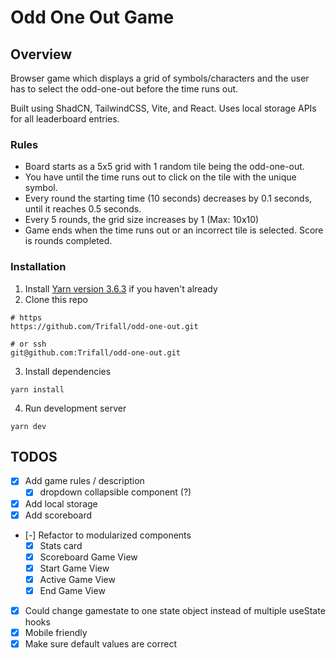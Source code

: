 # Odd One Out Game

## Overview

Browser game which displays a grid of symbols/characters and the user has to select the odd-one-out before the time runs out.

Built using ShadCN, TailwindCSS, Vite, and React. Uses local storage APIs for all leaderboard entries.

### Rules

- Board starts as a 5x5 grid with 1 random tile being the odd-one-out.
- You have until the time runs out to click on the tile with the unique symbol.
- Every round the starting time (10 seconds) decreases by 0.1 seconds, until it reaches 0.5 seconds.
- Every 5 rounds, the grid size increases by 1 (Max: 10x10)
- Game ends when the time runs out or an incorrect tile is selected. Score is rounds completed.


### Installation


1. Install [Yarn version 3.6.3](https://yarnpkg.com/) if you haven't already
2. Clone this repo 
```
# https
https://github.com/Trifall/odd-one-out.git

# or ssh
git@github.com:Trifall/odd-one-out.git
```

3. Install dependencies
```
yarn install
```

4. Run development server
```
yarn dev
```



## TODOS

- [x] Add game rules / description
  - [x] dropdown collapsible component (?)
- [x] Add local storage
- [x] Add scoreboard
- [-] Refactor to modularized components
  - [x] Stats card
  - [x] Scoreboard Game View
  - [x] Start Game View
  - [x] Active Game View
  - [x] End Game View
- [x] Could change gamestate to one state object instead of multiple useState hooks
- [x] Mobile friendly
- [x] Make sure default values are correct
